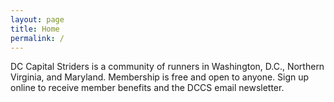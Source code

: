 ```yaml
---
layout: page
title: Home
permalink: /
---
```


DC Capital Striders is a community of runners in Washington, D.C., Northern Virginia, and Maryland. Membership is free and open to anyone. Sign up online to receive member benefits and the DCCS email newsletter.
